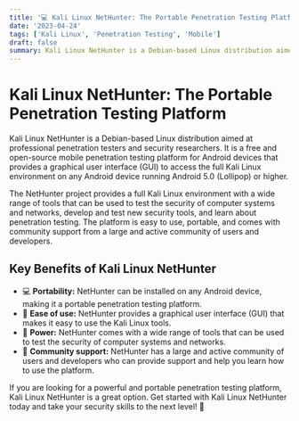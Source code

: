 ```yaml
---
title: '💻 Kali Linux NetHunter: The Portable Penetration Testing Platform 💻'
date: '2023-04-24'
tags: ['Kali Linux', 'Penetration Testing', 'Mobile']
draft: false
summary: Kali Linux NetHunter is a Debian-based Linux distribution aimed at professional penetration testers and security researchers. It is a free and open-source mobile penetration testing platform for Android devices.
---
```


# Kali Linux NetHunter: The Portable Penetration Testing Platform

Kali Linux NetHunter is a Debian-based Linux distribution aimed at professional penetration testers and security researchers. It is a free and open-source mobile penetration testing platform for Android devices that provides a graphical user interface (GUI) to access the full Kali Linux environment on any Android device running Android 5.0 (Lollipop) or higher.

The NetHunter project provides a full Kali Linux environment with a wide range of tools that can be used to test the security of computer systems and networks, develop and test new security tools, and learn about penetration testing. The platform is easy to use, portable, and comes with community support from a large and active community of users and developers.

## Key Benefits of Kali Linux NetHunter

- 💻 **Portability:** NetHunter can be installed on any Android device, making it a portable penetration testing platform.
- 📱 **Ease of use:** NetHunter provides a graphical user interface (GUI) that makes it easy to use the Kali Linux tools.
- 💪 **Power:** NetHunter comes with a wide range of tools that can be used to test the security of computer systems and networks.
- 🤝 **Community support:** NetHunter has a large and active community of users and developers who can provide support and help you learn how to use the platform.

If you are looking for a powerful and portable penetration testing platform, Kali Linux NetHunter is a great option. Get started with Kali Linux NetHunter today and take your security skills to the next level! 🚀